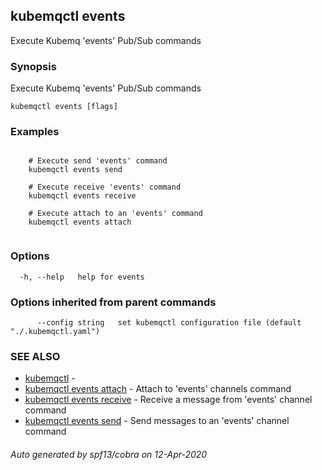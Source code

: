 ## kubemqctl events

Execute Kubemq 'events' Pub/Sub commands

### Synopsis

Execute Kubemq 'events' Pub/Sub commands

```
kubemqctl events [flags]
```

### Examples

```

	# Execute send 'events' command
 	kubemqctl events send

	# Execute receive 'events' command
	kubemqctl events receive

	# Execute attach to an 'events' command
	kubemqctl events attach


```

### Options

```
  -h, --help   help for events
```

### Options inherited from parent commands

```
      --config string   set kubemqctl configuration file (default "./.kubemqctl.yaml")
```

### SEE ALSO

* [kubemqctl](kubemqctl.md)	 - 
* [kubemqctl events attach](kubemqctl_events_attach.md)	 - Attach to 'events' channels command
* [kubemqctl events receive](kubemqctl_events_receive.md)	 - Receive a message from 'events' channel command
* [kubemqctl events send](kubemqctl_events_send.md)	 - Send messages to an 'events' channel command

###### Auto generated by spf13/cobra on 12-Apr-2020
